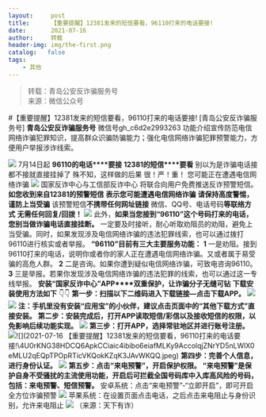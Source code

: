 ```yaml
---
layout:     post
title:      【重要提醒】12381发来的短信要看，96110打来的电话要接!
date:       2021-07-16
author:     转载
header-img: img/the-first.png
catalog:   false
tags:
    - 其他
---
```


<blockquote><p>转载：青岛公安反诈骗服务号<br>
来源：微信公众号</p></blockquote>

#【重要提醒】12381发来的短信要看，96110打来的电话要接!
[青岛公安反诈骗服务号]
**青岛公安反诈骗服务号**
微信号gh_c6d2e2993263
功能介绍宣传防范电信网络诈骗犯罪知识，提高群众识骗防骗能力；强化电信网络诈骗犯罪预警能力，方便用户举报涉诈线索。

![]({{site.baseurl}}/postimg/jSC6UQZBSibrSNN17jaHib11TX3a1rkQ6WEcTCs18kKlYpyOltZj0RqOPDuUDQeoWia8cSuVfOdeRjAkLFYlbphhw.jpeg)
7月14日起
**96110****的****电话****要接**
**12381****的****短信****要看**
别以为是诈骗电话接都不接就直接挂掉了
殊不知，这样做的后果
很！严！重！
您可能正在遭遇电信网络诈骗
![]({{site.baseurl}}/postimg/y4xv22Uial3xtw28Ps8VyJD3tibFqtLMF8auF81afEOTON043IVwzR1Fl2ZTlxfeFMgicywXYTwnyQCCNYhmEvqzQ.jpeg)
国家反诈中心与工信部反诈中心
将联合向用户免费推送反诈预警短信。
**如您收到来自12381的预警短信**
**表示您可能遭遇电信网络诈骗**
**请保持高度警惕，谨防上当受骗**
该预警短信**不携带任何网址链接**
微信、QQ号、电话号码**等联络方式**
**无需任何回复/回拨！**
![]({{site.baseurl}}/postimg/jSC6UQZBSibp4NCWLk8wfuJiazUpOMe7tK5NECTmtX7MZ7X6yJcdo3XlYOX5nnZM50DMJvM9MHuLEQNYgem3jicHw.jpeg)
此外，**如果当您接到“96110”这个号码打来的电话，您别当做诈骗电话直接挂断。**
一定要及时接听，耐心听取劝阻员的劝阻，避免上当受骗。同时，如果发现涉及电信网络诈骗的违法犯罪线索，也可以通过拨打96110进行核实或者举报。
**“96110”目前有三大主要服务功能：**
**1**
一是劝阻。接到96110打来的电话，说明你或者你的家人正在遭遇电信网络诈骗。又或者属于易受骗的高危人群。
**2**
二是咨询。如果你遭到疑似电信网络诈骗，可致电咨询96110。
**3**
三是举报。若果你发现涉及电信网络诈骗的违法犯罪的线索，也可以通过这一专线举报。
**安装“国家反诈中心”APP****双重保护，让诈骗分子无缝可钻**
**下载安装使用方法如下**
👇👇
**第一步：扫描以下二维码进入下载链接—点击下载APP。**
![]({{site.baseurl}}/postimg/jSC6UQZBSibqcSdYicFsAzKKhnA6OZWKqPhhjhdX7yKcfufcUHLCcxS2gufARiaQ5CK4ZLzWoMqdjYJLZqMkdOgLA.jpeg)
![]({{site.baseurl}}/postimg/DNFU1ibxibJIBcUMM5UAcjASupV5eicjcKaWlVG2mgLKKg01TJx4pYxToK7JTNTibSX6IPTm81N1XveHDAEsDozPVQ.png)
**注：手机里没有安装“应用宝”的小伙伴，建议点击页面中的“其他下载方式”直接安装。**
**第二步：安装完成后，打开APP读取短信/彩信以及接收短信的权限，以免影响后续功能实现。**
![]({{site.baseurl}}/postimg/DNFU1ibxibJIBcUMM5UAcjASupV5eicjcKalTPI77jCPYIj9FvKQg30NXW9qHe6Ywhl6oT3piaU75jKKpxAulhABEA.png)
**第三步：打开APP，选择常驻地区并进行账号注册。**
![]({{site.baseurl}}/postimg/4U0rKNG38HDCQ6ApkCCiaic4ibibo6eiafMLKmlMIibCHUKh2WRx1Z1PAvutiahrfGxGdLmcoP4xpd36q1hSaoIcZSUcA.jpeg)![](2021-07-16
【重要提醒】12381发来的短信要看，96110打来的电话要接!\\4U0rKNG38HDCQ6ApkCCiaic4ibibo6eiafMLKy9AccolqjZNrYD5nLWlX0eMLU2qEQpTPOpRTicVKQokKZqK3JAvWKQQ.jpeg)
**第四步：完善个人信息，进行身份认证。**
![]({{site.baseurl}}/postimg/4U0rKNG38HDCQ6ApkCCiaic4ibibo6eiafMLKibKbjNRbmwmic1zuwUib3oooxKlqV9ymMXc0vGZmTarpuUMz6OlWo6ghQ.jpeg)
**第五步：点击“来电预警”，开启保护权限。**
**“来电预警”是保护自身不受骚扰的主流使用功能，开启后可拦截全国号码库中入库高风险的号码，包括：来电预警、短信预警。**
安卓系统：点击“来电预警”-“立即开启”，即可开启全方位诈骗预警
![]({{site.baseurl}}/postimg/lL2sgZNvBd2sB2FD6j6ZlHVQ0R8MS0V6kgh9N06vicdIGKvicj6TH1sdBxPib7gDaNLUPtKxxMdcrWdyt7XApkzWA.jpeg)
苹果系统：在设置页面点击电话，之后点击来电阻止与身份识别，允许来电阻止
![]({{site.baseurl}}/postimg/j5B95hf4s7BVfhLiab5botZ1a7Gvy823NdAEJo0RPfEhn3IvPIdIBCseCp08F1RPR2y8mO16N3kPNU0icFkIz34A.jpeg)
（来源：天下有诈）
